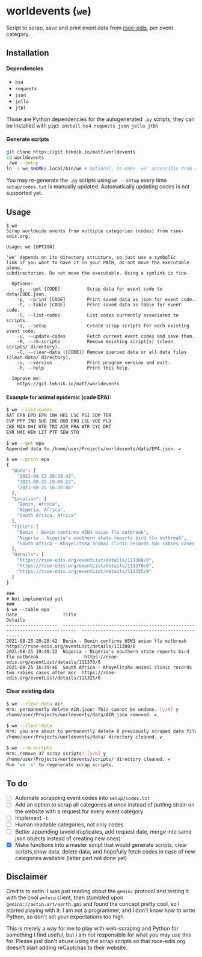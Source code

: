 # worldevents (`we`)

Script to scrap, save and print event data from [rsoe-edis](rsoe-edis.org), per event category.

## Installation
#### Dependencies
- `bs4`
- `requests`
- `json`
- `jello`
- `jtbl`

Those are Python dependencies for the autogenerated `.py` scripts, they can be installed with `pip3 install bs4 requests json jello jtbl`

#### Generate scripts

```bash
git clone https://git.teknik.io/matf/worldevents
cd worldevents
./we --setup
ln -s we $HOME/.local/bin/we # Optional, to make `we` accessible from anywhere
```

You may re-generate the `.py` scripts using `we --setup` every time `setup/codes.txt` is manually updated.
Automatically updating codes is not supported yet.

## Usage

```plain
$ we
Scrap worldwide events from multiple categories (codes) from rsoe-edis.org.

Usage: we [OPTION]

'we' depends on its directory structure, so just use a symbolic
link if you want to have it in your PATH, do not move the executable alone.
subdirectories. Do not move the executable. Using a symlink is fine.

  Options:
    -g, --get [CODE]          Scrap data for event code to data/CODE.json.
    -p, --print [CODE]        Print saved data as json for event code.
    -t, --table [CODE]        Print saved data as table for event code.
    -l, --list-codes          List codes currently associated to scripts.
    -s, --setup               Create scrap scripts for each existing event code.
    -u, --update-codes        Fetch current event codes and save them.
    -R, --rm-scripts          Remove existing script(s) (clean scripts/ directory).
    -C, --clear-data ([CODE]) Remove queried data or all data files (clean data/ directory).
    -v, --version             Print program version and exit.
    -h, --help                Print this help.

  Improve me:
    https://git.teknik.io/matf/worldevents
```
#### Example for animal epidemic (code EPA):

```bash
$ we --list-codes
AAT	EPA	EPD	EPH	INH	HEC	LSC	PSI	SDM	TER	
EVP	PPP	IND	SUE	IBE	OUD	ERQ	LSL	VOE	FLD	
CBE	MIA	OHI	OTE	TRI	AIR	PRA	WTR	CYC	DRT	
EXR	HAI	HEW	LIT	PTF	SEW	STO	

$ we --get epa
Appended data to /home/user/Projects/worldevents/data/EPA.json. ✔

$ we --print epa
{
  "Date": [
    "2021-08-25 20:28:42",
    "2021-08-25 19:49:22",
    "2021-08-25 16:39:46"
  ],
  "Location": [
    "Benin, Africa",
    "Nigeria, Africa",
    "South Africa, Africa"
  ],
  "Title": [
    "Benin - Benin confirms H5N1 avian flu outbreak",
    "Nigeria - Nigeria's southern state reports bird flu outbreak",
    "South Africa - Khayelitsha animal clinic records two rabies cases after more than 20 years"
  ],
  "Details": [
    "https://rsoe-edis.org/eventList/details/111380/0",
    "https://rsoe-edis.org/eventList/details/111370/0",
    "https://rsoe-edis.org/eventList/details/111325/0"
  ]
}
```
```
###
# Not implemented yet
###
$ we --table epa
Date                 Title                                                                        Details
-------------------  ---------------------------------------------------------------------------  ------------------------------------------------
2021-08-25 20:28:42  Benin - Benin confirms H5N1 avian flu outbreak                               https://rsoe-edis.org/eventList/details/111380/0
2021-08-25 19:49:22  Nigeria - Nigeria's southern state reports bird flu outbreak                 https://rsoe-edis.org/eventList/details/111370/0
2021-08-25 16:39:46  South Africa - Khayelitsha animal clinic records two rabies cases after mor  https://rsoe-edis.org/eventList/details/111325/0
```

#### Clear existing data

```bash
$ we --clear-data air
Wrn: permanently delete AIR.json? This cannot be undone. [y/N] y
/home/user/Projects/worldevents/data/AIR.json removed. ✔

$ we --clear-data
Wrn: you are about to permanently delete 8 previously scraped data file(s). Are you sure? Type YES to confirm. YES
/home/user/Projects/worldevents/data/ directory cleaned. ✔

$ we --rm-scripts
Wrn: remove 37 scrap scripts? [y/N] y
/home/user/Projects/worldevents/scripts/ directory cleaned. ✔
Run 'we -s' to regenerate scrap scripts.
```

## To do
- [ ] Automate scrapping event codes into `setup/codes.txt`
- [ ] Add an option to scrap all categories at once instead of putting strain on the website with a request for every event category
- [ ] Implement `-t`
- [ ] Human readable categories, not only codes
- [ ] Better appending (avoid duplicates, add request date, merge into same json objects instead of creating new ones)
- [x] Make functions into a master script that would generate scripts, clear scripts,show data, delete data, and hopefully fetch codes in case of new categories available (latter part not done yet)

## Disclaimer
Credits to aetin. I was just reading about the `gemini` protocol and testing it with the cool `amfora` client, then stumbled upon `gemini://aetin.art/earth.gmi` and found the concept pretty cool, so I started playing with it. I am not a programmer, and I don't know how to write Python, so don't set your expectations too high.

This is merely a way for me to play with web-scraping and Python for something I find useful, but I am not responsible for what you may use this for. Please just don't abuse using the scrap scripts so that rsoe-edis.org doesn't start adding reCaptchas to their website.
